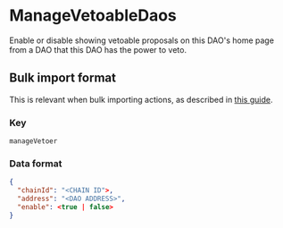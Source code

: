 # ManageVetoableDaos

Enable or disable showing vetoable proposals on this DAO's home page from a DAO
that this DAO has the power to veto.

## Bulk import format

This is relevant when bulk importing actions, as described in [this
guide](https://github.com/DA0-DA0/dao-dao-ui/wiki/Bulk-importing-actions).

### Key

`manageVetoer`

### Data format

```json
{
  "chainId": "<CHAIN ID">,
  "address": "<DAO ADDRESS>",
  "enable": <true | false>
}
```
